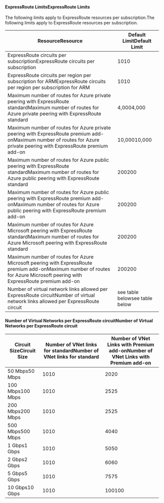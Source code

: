 #### <a name="expressroute-limits"></a><span data-ttu-id="513d5-101">ExpressRoute Limits</span><span class="sxs-lookup"><span data-stu-id="513d5-101">ExpressRoute Limits</span></span>
<span data-ttu-id="513d5-102">The following limits apply to ExpressRoute resources per subscription.</span><span class="sxs-lookup"><span data-stu-id="513d5-102">The following limits apply to ExpressRoute resources per subscription.</span></span>

| <span data-ttu-id="513d5-103">Resource</span><span class="sxs-lookup"><span data-stu-id="513d5-103">Resource</span></span> | <span data-ttu-id="513d5-104">Default Limit</span><span class="sxs-lookup"><span data-stu-id="513d5-104">Default Limit</span></span> |
| --- | --- |
| <span data-ttu-id="513d5-105">ExpressRoute circuits per subscription</span><span class="sxs-lookup"><span data-stu-id="513d5-105">ExpressRoute circuits per subscription</span></span> |<span data-ttu-id="513d5-106">10</span><span class="sxs-lookup"><span data-stu-id="513d5-106">10</span></span> |
| <span data-ttu-id="513d5-107">ExpressRoute circuits per region per subscription for ARM</span><span class="sxs-lookup"><span data-stu-id="513d5-107">ExpressRoute circuits per region per subscription for ARM</span></span> |<span data-ttu-id="513d5-108">10</span><span class="sxs-lookup"><span data-stu-id="513d5-108">10</span></span> |
| <span data-ttu-id="513d5-109">Maximum number of routes for Azure private peering with ExpressRoute standard</span><span class="sxs-lookup"><span data-stu-id="513d5-109">Maximum number of routes for Azure private peering with ExpressRoute standard</span></span> |<span data-ttu-id="513d5-110">4,000</span><span class="sxs-lookup"><span data-stu-id="513d5-110">4,000</span></span> |
| <span data-ttu-id="513d5-111">Maximum number of routes for Azure private peering with ExpressRoute premium add-on</span><span class="sxs-lookup"><span data-stu-id="513d5-111">Maximum number of routes for Azure private peering with ExpressRoute premium add-on</span></span> |<span data-ttu-id="513d5-112">10,000</span><span class="sxs-lookup"><span data-stu-id="513d5-112">10,000</span></span> |
| <span data-ttu-id="513d5-113">Maximum number of routes for Azure public peering with ExpressRoute standard</span><span class="sxs-lookup"><span data-stu-id="513d5-113">Maximum number of routes for Azure public peering with ExpressRoute standard</span></span> |<span data-ttu-id="513d5-114">200</span><span class="sxs-lookup"><span data-stu-id="513d5-114">200</span></span> |
| <span data-ttu-id="513d5-115">Maximum number of routes for Azure public peering with ExpressRoute premium add-on</span><span class="sxs-lookup"><span data-stu-id="513d5-115">Maximum number of routes for Azure public peering with ExpressRoute premium add-on</span></span> |<span data-ttu-id="513d5-116">200</span><span class="sxs-lookup"><span data-stu-id="513d5-116">200</span></span> |
| <span data-ttu-id="513d5-117">Maximum number of routes for Azure Microsoft peering with ExpressRoute standard</span><span class="sxs-lookup"><span data-stu-id="513d5-117">Maximum number of routes for Azure Microsoft peering with ExpressRoute standard</span></span> |<span data-ttu-id="513d5-118">200</span><span class="sxs-lookup"><span data-stu-id="513d5-118">200</span></span> |
| <span data-ttu-id="513d5-119">Maximum number of routes for Azure Microsoft peering with ExpressRoute premium add-on</span><span class="sxs-lookup"><span data-stu-id="513d5-119">Maximum number of routes for Azure Microsoft peering with ExpressRoute premium add-on</span></span> |<span data-ttu-id="513d5-120">200</span><span class="sxs-lookup"><span data-stu-id="513d5-120">200</span></span> |
| <span data-ttu-id="513d5-121">Number of virtual network links allowed per ExpressRoute circuit</span><span class="sxs-lookup"><span data-stu-id="513d5-121">Number of virtual network links allowed per ExpressRoute circuit</span></span> |<span data-ttu-id="513d5-122">see table below</span><span class="sxs-lookup"><span data-stu-id="513d5-122">see table below</span></span> |

#### <a name="number-of-virtual-networks-per-expressroute-circuit"></a><span data-ttu-id="513d5-123">Number of Virtual Networks per ExpressRoute circuit</span><span class="sxs-lookup"><span data-stu-id="513d5-123">Number of Virtual Networks per ExpressRoute circuit</span></span>
| <span data-ttu-id="513d5-124">**Circuit Size**</span><span class="sxs-lookup"><span data-stu-id="513d5-124">**Circuit Size**</span></span> | <span data-ttu-id="513d5-125">**Number of VNet links for standard**</span><span class="sxs-lookup"><span data-stu-id="513d5-125">**Number of VNet links for standard**</span></span> | <span data-ttu-id="513d5-126">**Number of VNet Links with Premium add-on**</span><span class="sxs-lookup"><span data-stu-id="513d5-126">**Number of VNet Links with Premium add-on**</span></span> |
| --- | --- | --- |
| <span data-ttu-id="513d5-127">50 Mbps</span><span class="sxs-lookup"><span data-stu-id="513d5-127">50 Mbps</span></span> |<span data-ttu-id="513d5-128">10</span><span class="sxs-lookup"><span data-stu-id="513d5-128">10</span></span> |<span data-ttu-id="513d5-129">20</span><span class="sxs-lookup"><span data-stu-id="513d5-129">20</span></span> |
| <span data-ttu-id="513d5-130">100 Mbps</span><span class="sxs-lookup"><span data-stu-id="513d5-130">100 Mbps</span></span> |<span data-ttu-id="513d5-131">10</span><span class="sxs-lookup"><span data-stu-id="513d5-131">10</span></span> |<span data-ttu-id="513d5-132">25</span><span class="sxs-lookup"><span data-stu-id="513d5-132">25</span></span> |
| <span data-ttu-id="513d5-133">200 Mbps</span><span class="sxs-lookup"><span data-stu-id="513d5-133">200 Mbps</span></span> |<span data-ttu-id="513d5-134">10</span><span class="sxs-lookup"><span data-stu-id="513d5-134">10</span></span> |<span data-ttu-id="513d5-135">25</span><span class="sxs-lookup"><span data-stu-id="513d5-135">25</span></span> |
| <span data-ttu-id="513d5-136">500 Mbps</span><span class="sxs-lookup"><span data-stu-id="513d5-136">500 Mbps</span></span> |<span data-ttu-id="513d5-137">10</span><span class="sxs-lookup"><span data-stu-id="513d5-137">10</span></span> |<span data-ttu-id="513d5-138">40</span><span class="sxs-lookup"><span data-stu-id="513d5-138">40</span></span> |
| <span data-ttu-id="513d5-139">1 Gbps</span><span class="sxs-lookup"><span data-stu-id="513d5-139">1 Gbps</span></span> |<span data-ttu-id="513d5-140">10</span><span class="sxs-lookup"><span data-stu-id="513d5-140">10</span></span> |<span data-ttu-id="513d5-141">50</span><span class="sxs-lookup"><span data-stu-id="513d5-141">50</span></span> |
| <span data-ttu-id="513d5-142">2 Gbps</span><span class="sxs-lookup"><span data-stu-id="513d5-142">2 Gbps</span></span> |<span data-ttu-id="513d5-143">10</span><span class="sxs-lookup"><span data-stu-id="513d5-143">10</span></span> |<span data-ttu-id="513d5-144">60</span><span class="sxs-lookup"><span data-stu-id="513d5-144">60</span></span> |
| <span data-ttu-id="513d5-145">5 Gbps</span><span class="sxs-lookup"><span data-stu-id="513d5-145">5 Gbps</span></span> |<span data-ttu-id="513d5-146">10</span><span class="sxs-lookup"><span data-stu-id="513d5-146">10</span></span> |<span data-ttu-id="513d5-147">75</span><span class="sxs-lookup"><span data-stu-id="513d5-147">75</span></span> |
| <span data-ttu-id="513d5-148">10 Gbps</span><span class="sxs-lookup"><span data-stu-id="513d5-148">10 Gbps</span></span> |<span data-ttu-id="513d5-149">10</span><span class="sxs-lookup"><span data-stu-id="513d5-149">10</span></span> |<span data-ttu-id="513d5-150">100</span><span class="sxs-lookup"><span data-stu-id="513d5-150">100</span></span> |

